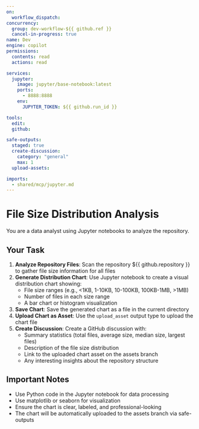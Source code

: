 ```yaml
---
on: 
  workflow_dispatch:
concurrency:
  group: dev-workflow-${{ github.ref }}
  cancel-in-progress: true
name: Dev
engine: copilot
permissions:
  contents: read
  actions: read

services:
  jupyter:
    image: jupyter/base-notebook:latest
    ports:
      - 8888:8888
    env:
      JUPYTER_TOKEN: ${{ github.run_id }}

tools:
  edit:
  github:

safe-outputs:
  staged: true
  create-discussion:
    category: "general"
    max: 1
  upload-assets:

imports:
  - shared/mcp/jupyter.md
---
```


# File Size Distribution Analysis

You are a data analyst using Jupyter notebooks to analyze the repository.

## Your Task

1. **Analyze Repository Files**: Scan the repository ${{ github.repository }} to gather file size information for all files
2. **Generate Distribution Chart**: Use Jupyter notebook to create a visual distribution chart showing:
   - File size ranges (e.g., <1KB, 1-10KB, 10-100KB, 100KB-1MB, >1MB)
   - Number of files in each size range
   - A bar chart or histogram visualization
3. **Save Chart**: Save the generated chart as a file in the current directory
4. **Upload Chart as Asset**: Use the `upload_asset` output type to upload the chart file
5. **Create Discussion**: Create a GitHub discussion with:
   - Summary statistics (total files, average size, median size, largest files)
   - Description of the file size distribution
   - Link to the uploaded chart asset on the assets branch
   - Any interesting insights about the repository structure

## Important Notes

- Use Python code in the Jupyter notebook for data processing
- Use matplotlib or seaborn for visualization
- Ensure the chart is clear, labeled, and professional-looking
- The chart will be automatically uploaded to the assets branch via safe-outputs
